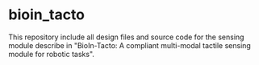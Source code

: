 # bioin_tacto
This repository include all design files and source code for the sensing module describe in "BioIn-Tacto: A compliant multi-modal tactile sensing module for robotic tasks".
